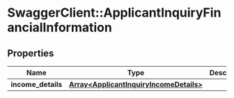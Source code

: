 # SwaggerClient::ApplicantInquiryFinancialInformation

## Properties
Name | Type | Description | Notes
------------ | ------------- | ------------- | -------------
**income_details** | [**Array&lt;ApplicantInquiryIncomeDetails&gt;**](ApplicantInquiryIncomeDetails.md) |  | [optional] 

